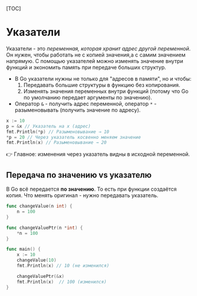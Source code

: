 [TOC]
# Указатели

Указатели - это *переменная, которая хранит адрес другой переменной*. Он нужен, чтобы работать не с копией значения,а с самим значением напрямую. С помощью указателей можно изменять значение внутри функций и экономить память при передаче больших структур.
* В Go указатели нужны не только для "адресов в памяти", но и чтобы:
  1. Передавать большие структуры в функцию без копирования.
  2. Изменять значения переменных внутри функций (потому что Go по умолчанию передает аргументы по значению).
* Оператор `&` - получить адрес переменной, оператор `*` - разыменовывать (получить значение по адресу).
```go
x := 10
p = &x // Указатель на x (адрес)
fmt.Println(*p) // Разыменовывание → 10 
*p = 20 // Через указатель косвенно меняем значение
fmt.Println(x) // Разыменовывание → 20 
```

👉 Главное: изменения через указатель видны в исходной переменной.

## Передача по значению vs указателю

В Go всё передается **по значению**. То есть при функции создаётся копия. Что менять оригинал - нужно передавать указатель.

```go
func changeValue(n int) {
    n = 100
}

func changeValuePtr(n *int) {
    *n = 100
}

func main() {
    x := 10
    changeValue(10)
    fmt.Println(x) // 10 (не изменился)

    changeValuePtr(&x)
    fmt.Println(x)  // 100 (изменился)
}
```
